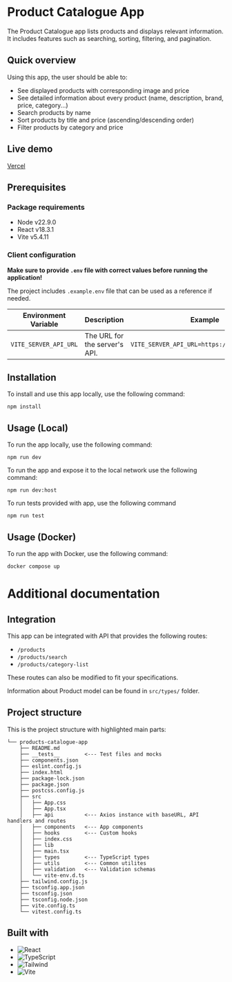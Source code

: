# Product Catalogue App

The Product Catalogue app lists products and displays relevant information.</br>
It includes features such as searching, sorting, filtering, and pagination.

## Quick overview
Using this app, the user should be able to:
  * See displayed products with corresponding image and price
  * See detailed information about every product (name, description, brand, price, category...)
  * Search products by name
  * Sort products by title and price (ascending/descending order)
  * Filter products by category and price

## Live demo
[Vercel](https://products-catalogue-app.vercel.app/)

## Prerequisites

### Package requirements
- Node v22.9.0
- React v18.3.1
- Vite v5.4.11 

### Client configuration

**Make sure to provide `.env` file with correct values before running the application!**</br>

The project includes `.example.env` file that can be used as a reference if needed.

| Environment Variable        | Description                           | Example                                   |
|-----------------------------|---------------------------------------|-------------------------------------------|
| `VITE_SERVER_API_URL`       | The URL for the server's API.         | `VITE_SERVER_API_URL=https://dummyjson.com/`|

## Installation

To install and use this app locally, use the following command:

```
npm install
```

## Usage (Local)

To run the app locally, use the following command:

```
npm run dev
```

To run the app and expose it to the local network use the following command:
```
npm run dev:host
```

To run tests provided with app, use the following command
```
npm run test
```

## Usage (Docker)

To run the app with Docker, use the following command:
```
docker compose up
```

# Additional documentation
## Integration

This app can be integrated with API that provides the following routes:
- `/products`
- `/products/search`
- `/products/category-list`

These routes can also be modified to fit your specifications.

Information about Product model can be found in `src/types/` folder.

## Project structure

This is the project structure with highlighted main parts:

```
└── products-catalogue-app
    ├── README.md
    ├── __tests__        <--- Test files and mocks
    ├── components.json
    ├── eslint.config.js
    ├── index.html
    ├── package-lock.json
    ├── package.json
    ├── postcss.config.js
    ├── src
    │   ├── App.css
    │   ├── App.tsx
    │   ├── api          <--- Axios instance with baseURL, API handlers and routes
    │   ├── components   <--- App components
    │   ├── hooks        <--- Custom hooks
    │   ├── index.css
    │   ├── lib
    │   ├── main.tsx
    │   ├── types        <--- TypeScript types
    │   ├── utils        <--- Common utilites
    │   ├── validation   <--- Validation schemas
    │   └── vite-env.d.ts
    ├── tailwind.config.js
    ├── tsconfig.app.json
    ├── tsconfig.json
    ├── tsconfig.node.json
    ├── vite.config.ts
    └── vitest.config.ts
```

## Built with
- ![React](https://img.shields.io/badge/React-20232A?style=for-the-badge&logo=react&logoColor=61DAF)
- ![TypeScript](https://img.shields.io/badge/TypeScript-007ACC?style=for-the-badge&logo=typescript&logoColor=white)
- ![Tailwind](https://img.shields.io/badge/Tailwind_CSS-38B2AC?style=for-the-badge&logo=tailwind-css&logoColor=white)
- ![Vite](https://img.shields.io/badge/Vite-B73BFE?style=for-the-badge&logo=vite&logoColor=FFD62E)


